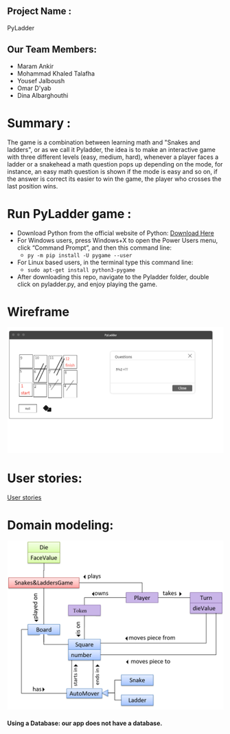 ## Project Name :
PyLadder

## Our Team Members:

- Maram Ankir
- Mohammad Khaled Talafha
- Yousef Jalboush
- Omar D'yab
- Dina Albarghouthi

# Summary :

The game is a combination between learning math and "Snakes and ladders", or as we call it Pyladder, the idea is to make an interactive game with three different levels (easy, medium, hard), whenever a player faces a ladder or a snakehead a math question pops up depending on the mode, for instance, an easy math question is shown if the mode is easy and so on, if the answer is correct its easier to win the game, the player who crosses the last position wins.  

# Run PyLadder game :

- Download Python from the official website of Python: [Download Here](https://www.python.org/downloads/)
- For Windows users, press Windows+X to open the Power Users menu, click “Command Prompt”, and then this command line:
   - `py -m pip install -U pygame --user`
- For Linux based users, in the terminal type this command line:
   - `sudo apt-get install python3-pygame`
- After downloading this repo, navigate to the Pyladder folder, double click on pyladder.py, and enjoy playing the game.


# Wireframe
![wireframe](assets1/wf.png)

# User stories:
[User stories](https://github.com/orgs/pythoneer-team/projects/1)

# Domain modeling: 
![Domain modelling](assets1/diagram.png)



#### Using a Database: our app does not have a database. 


